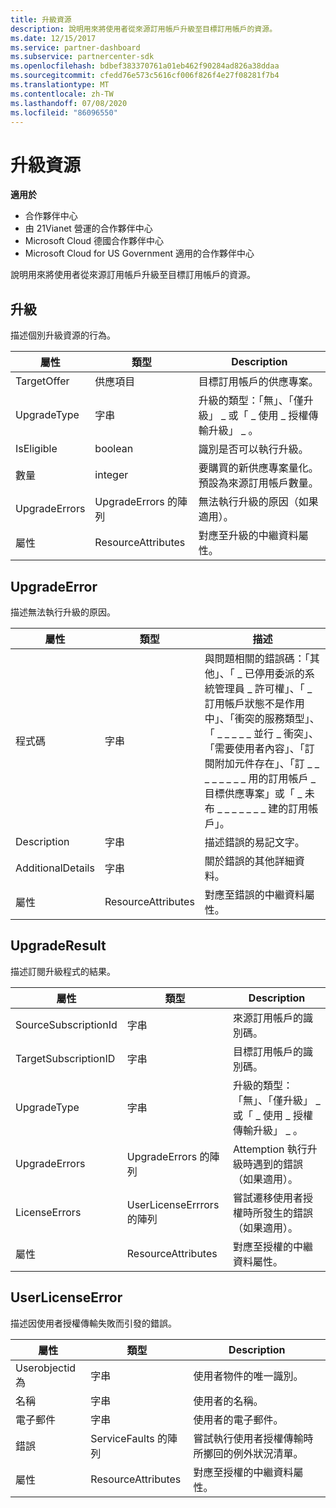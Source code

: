 ```yaml
---
title: 升級資源
description: 說明用來將使用者從來源訂用帳戶升級至目標訂用帳戶的資源。
ms.date: 12/15/2017
ms.service: partner-dashboard
ms.subservice: partnercenter-sdk
ms.openlocfilehash: bdbef383370761a01eb462f90284ad826a38ddaa
ms.sourcegitcommit: cfedd76e573c5616cf006f826f4e27f08281f7b4
ms.translationtype: MT
ms.contentlocale: zh-TW
ms.lasthandoff: 07/08/2020
ms.locfileid: "86096550"
---
```

# <a name="upgrade-resources"></a>升級資源

**適用於**

- 合作夥伴中心
- 由 21Vianet 營運的合作夥伴中心
- Microsoft Cloud 德國合作夥伴中心
- Microsoft Cloud for US Government 適用的合作夥伴中心

說明用來將使用者從來源訂用帳戶升級至目標訂用帳戶的資源。

## <a name="upgrade"></a>升級

描述個別升級資源的行為。

| 屬性      | 類型                   | Description                                                                                  |
|---------------|------------------------|----------------------------------------------------------------------------------------------|
| TargetOffer   | 供應項目                  | 目標訂用帳戶的供應專案。                                                        |
| UpgradeType   | 字串                 | 升級的類型：「無」、「僅升級」 \_ 或「 \_ 使用 \_ 授權傳輸升級」 \_ 。         |
| IsEligible    | boolean                | 識別是否可以執行升級。                                                  |
| 數量      | integer                | 要購買的新供應專案量化。 預設為來源訂用帳戶數量。 |
| UpgradeErrors | UpgradeErrors 的陣列 | 無法執行升級的原因（如果適用）。                                      |
| 屬性    | ResourceAttributes     | 對應至升級的中繼資料屬性。                                        |

## <a name="upgradeerror"></a>UpgradeError

描述無法執行升級的原因。

| 屬性          | 類型               | 描述                                                                                                                                                                                                                                                                                                                                                                                     |
|-------------------|--------------------|-------------------------------------------------------------------------------------------------------------------------------------------------------------------------------------------------------------------------------------------------------------------------------------------------------------------------------------------------------------------------------------------------|
| 程式碼              | 字串             | 與問題相關的錯誤碼：「其他」、「 \_ 已停用委派的系統管理員 \_ 許可權」、「 \_ 訂用帳戶狀態不是作用中」、「衝突的服務類型」、「 \_ \_ \_ \_ \_ 並行 \_ 衝突」、「需要使用者內容」、「訂閱附加元件存在」、「訂 \_ \_ \_ \_ \_ \_ \_ \_ 用的訂用帳戶 \_ 目標供應專案」或「 \_ 未布 \_ \_ \_ \_ \_ \_ \_ 建的訂用帳戶」。 |
| Description       | 字串             | 描述錯誤的易記文字。                                                                                                                                                                                                                                                                                                                                                             |
| AdditionalDetails | 字串             | 關於錯誤的其他詳細資料。                                                                                                                                                                                                                                                                                                                                                         |
| 屬性        | ResourceAttributes | 對應至錯誤的中繼資料屬性。                                                                                                                                                                                                                                                                                                                                             |

## <a name="upgraderesult"></a>UpgradeResult

描述訂閱升級程式的結果。

| 屬性             | 類型                        | Description                                                                          |
|----------------------|-----------------------------|--------------------------------------------------------------------------------------|
| SourceSubscriptionId | 字串                      | 來源訂用帳戶的識別碼。                                           |
| TargetSubscriptionID | 字串                      | 目標訂用帳戶的識別碼。                                           |
| UpgradeType          | 字串                      | 升級的類型：「無」、「僅升級」 \_ 或「 \_ 使用 \_ 授權傳輸升級」 \_ 。 |
| UpgradeErrors        | UpgradeErrors 的陣列      | Attemption 執行升級時遇到的錯誤（如果適用）。           |
| LicenseErrors        | UserLicenseErrrors 的陣列 | 嘗試遷移使用者授權時所發生的錯誤（如果適用）。          |
| 屬性           | ResourceAttributes          | 對應至授權的中繼資料屬性。                                |

## <a name="userlicenseerror"></a>UserLicenseError

描述因使用者授權傳輸失敗而引發的錯誤。

| 屬性     | 類型                   | Description                                                               |
|--------------|------------------------|---------------------------------------------------------------------------|
| Userobjectid 為 | 字串                 | 使用者物件的唯一識別。                                 |
| 名稱         | 字串                 | 使用者的名稱。                                                     |
| 電子郵件        | 字串                 | 使用者的電子郵件。                                                    |
| 錯誤       | ServiceFaults 的陣列 | 嘗試執行使用者授權傳輸時所擲回的例外狀況清單。 |
| 屬性   | ResourceAttributes     | 對應至授權的中繼資料屬性。                     |

